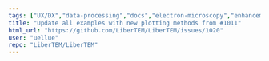 ```yaml
---
tags: ["UX/DX","data-processing","docs","electron-microscopy","enhancement","image-processing","python"]
title: "Update all examples with new plotting methods from #1011"
html_url: "https://github.com/LiberTEM/LiberTEM/issues/1020"
user: "uellue"
repo: "LiberTEM/LiberTEM"
---
```



